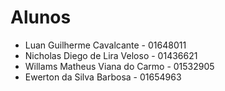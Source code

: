 # Alunos

* Luan Guilherme Cavalcante - 01648011
* Nicholas Diego de Lira Veloso - 01436621
* Willams Matheus Viana do Carmo - 01532905
* Ewerton da Silva Barbosa - 01654963
